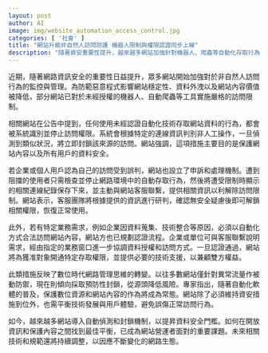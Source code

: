 ```yaml
---
layout: post
author: AI
image: img/website_automation_access_control.jpg
categories: [ '社會' ]
title: "網站升級非自然人訪問防護 機器人限制與權限認證同步上線"  
description: "隨著資安重要性提升，越來越多網站加強針對機器人、爬蟲等自動化存取行為的偵測與封鎖，導入精細的申訴和認證流程，既強化內容保護，也兼顧用戶與企業需求，反映數位時代網站管理思維的革新。"
---
```

近期，隨著網路資訊安全的重要性日益提升，眾多網站開始加強對於非自然人訪問行為的監控與管理。為防範惡意程式影響網站穩定性、資料外洩以及網站內容價值被降低，部分網站已對於未經授權的機器人、自動爬蟲等工具實施嚴格的訪問限制。

相關網站在公告中提到，任何使用未經認證自動化技術存取網站資料的行為，都會被系統識別並停止訪問權限。系統會根據特定的連線資訊判別非人工操作，一旦偵測到類似狀況，將立即封鎖該來源的訪問。網站強調，這項措施主要目的是保護網站內容以及所有用戶的資料安全。

若企業或個人用戶認為自己的訪問受到誤判，網站也設立了申訴和處理機制。遭到阻擋的使用者只需檢查並停止網路環境中的自動存取行為，然後將遭受限制時顯示的相關連線紀錄保存下來，並主動與網站客服聯繫，提供相關資訊以利解除訪問限制。網站表示，客服團隊將根據提供的資訊進行研判，確認無安全疑慮後即可解鎖相關權限，恢復正常使用。

此外，若有特定業務需求，例如企業因資料蒐集、技術整合等原因，必須以自動化方式合法訪問網站內容，網站方也已規劃認證流程。企業或單位可與客服聯繫說明需求，經由指定的業務窗口進一步協調資料授權和訪問方式。一旦認證通過，網站將為獲准對象開通特定存取權限，並提供必要的技術支援，以兼顧雙方權益。

此類措施反映了數位時代網路管理思維的轉變。以往多數網站僅針對異常流量作被動防禦，現在則傾向採取預防性封鎖，從源頭降低風險。專家指出，隨著自動化軟體的普及，保護數位資源和網站內容的作為將成為常態。網站除了必須維持資安措施到位外，也需平衡技術發展與用戶體驗，避免誤傷正常訪問行為。

如今，越來越多網站導入自動偵測和封鎖機制，以提昇資料安全門檻。如何在開放資訊和保護內容之間找到最佳平衡，已成為網站營運者面對的重要課題。未來相關技術和規範還將持續調整，以因應不斷變化的網路生態。